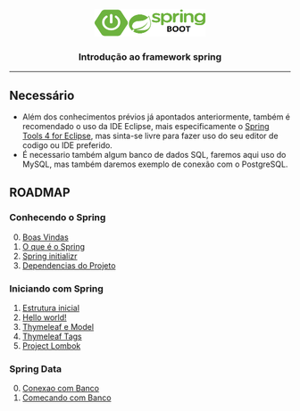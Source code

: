 <p align="center">
    <img src="../assets/springboot.png" alt="spring logo" width="200" height="50">
</p>

<h3 align="center">Introdução ao framework spring</h3>

***

## Necessário
 * Além dos conhecimentos prévios já apontados anteriormente, também é recomendado o uso da IDE Eclipse, mais especificamente o [Spring Tools 4 for Eclipse](https://spring.io/tools), mas sinta-se livre para fazer uso do seu editor de codigo ou IDE preferido.
 * É necessario também algum banco de dados SQL, faremos aqui uso do MySQL, mas também daremos exemplo de conexão com o PostgreSQL.

## ROADMAP

### Conhecendo o Spring

0. [Boas Vindas](./1-Conhecendo-o-Spring/boas-vindas.md)
1. [O que é o Spring](./1-Conhecendo-o-Spring/o-que-e-o-spring.md)
2. [Spring initializr](./1-Conhecendo-o-Spring/spring-initializr.md)
3. [Dependencias do Projeto](./1-Conhecendo-o-Spring/dependencias-do-projeto.md)

### Iniciando com Spring

1. [Estrutura inicial](./2-Iniciando-com-Spring/estrutura-inicial.md)
2. [Hello world!](./2-Iniciando-com-Spring/hello-world.md)
3. [Thymeleaf e Model](./2-Iniciando-com-Spring/thymeleaf-e-model.md)
4. [Thymeleaf Tags](./2-Iniciando-com-Spring/thymeleaf-tags.md)
5. [Project Lombok](./2-Iniciando-com-Spring/project-lombok.md)

### Spring Data

0. [Conexao com Banco](./3-Spring-data/conexao-com-banco.md)
1. [Comecando com Banco](./3-Spring-data/comecando-com-banco.md)